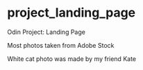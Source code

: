 # project_landing_page
Odin Project: Landing Page 

Most photos taken from Adobe Stock

White cat photo was made by my friend Kate
